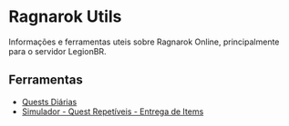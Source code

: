 # Ragnarok Utils

Informações e ferramentas uteis sobre Ragnarok Online, principalmente para o servidor LegionBR.

## Ferramentas

- [Quests Diárias](./daily-quests/README.md)
- [Simulador - Quest Repetíveis - Entrega de Items](https://uniaodk.github.io/ragnarok-item-quest-simulator)
